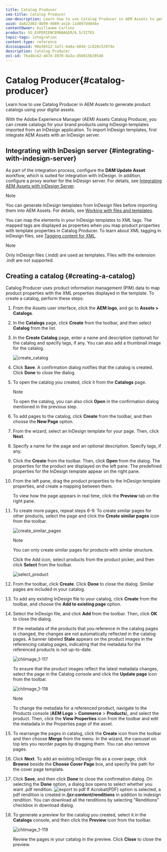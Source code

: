 ```yaml
---
title: Catalog Producer
seo-title: Catalog Producer
seo-description: Learn how to use Catalog Producer in AEM Assets to generate product catalogs using your digital assets.
uuid: da822d83-8b99-4089-ae1b-11d897d4044e
contentOwner: Guillaume Carlino
products: SG_EXPERIENCEMANAGER/6.5/SITES
topic-tags: integration
content-type: reference
discoiquuid: 90e36522-3af1-4a8a-b044-1c828c52974e
description: Catalog Producer
exl-id: 76a46c62-d47d-4970-8a3a-d56015639548
---
```

# Catalog Producer{#catalog-producer}

Learn how to use Catalog Producer in AEM Assets to generate product catalogs using your digital assets.

With the Adobe Experience Manager (AEM) Assets Catalog Producer, you can create catalogs for your brand products using InDesign templates imported from an InDesign application. To import InDesign templates, first integrate AEM Assets with an InDesign server.

## Integrating with InDesign server {#integrating-with-indesign-server}

As part of the integration process, configure the **DAM Update Asset** workflow, which is suited for integration with InDesign. In addition, configure a proxy worker for the InDesign server. For details, see [Integrating AEM Assets with InDesign Server](/help/assets/indesign.md).

>[!NOTE]
>
>You can generate InDesign templates from InDesign files before importing them into AEM Assets. For details, see [Working with files and templates](https://helpx.adobe.com/indesign/using/files-templates.html).
>
>You can map the elements in your InDesign templates to XML tags. The mapped tags are displayed as properties when you map product properties with template properties in Catalog Producer. To learn about XML tagging in InDesign files, see [Tagging content for XML](https://helpx.adobe.com/indesign/using/tagging-content-xml.html).

>[!NOTE]
>
>Only InDesign files (.indd) are used as templates. Files with the extension .indt are not supported.

## Creating a catalog {#creating-a-catalog}

Catalog Producer uses product information management (PIM) data to map product properties with the XML properties displayed in the template. To create a catalog, perform these steps:

1. From the Assets user interface, click the **AEM logo**, and go to **Assets &gt; Catalogs**.
1. In the **Catalogs** page, click **Create** from the toolbar, and then select **Catalog** from the list.
1. In the **Create Catalog** page, enter a name and description (optional) for the catalog and specify tags, if any. You can also add a thumbnail image for the catalog.

   ![create_catalog](assets/create_catalog.png)

1. Click **Save**. A confirmation dialog notifies that the catalog is created. Click **Done** to close the dialog.
1. To open the catalog you created, click it from the **Catalogs** page.

   >[!NOTE]
   >
   >To open the catalog, you can also click **Open** in the confirmation dialog mentioned in the previous step.

1. To add pages to the catalog, click **Create** from the toolbar, and then choose the **New Page** option.
1. From the wizard, select an InDesign template for your page. Then, click **Next**.
1. Specify a name for the page and an optional description. Specify tags, if any.
1. Click the **Create** from the toolbar. Then, click **Open** from the dialog. The properties for the product are displayed on the left pane. The predefined properties for the InDesign template appear on the right pane.
1. From the left pane, drag the product properties to the InDesign template properties, and create a mapping between them.

   To view how the page appears in real time, click the **Preview** tab on the right pane.

1. To create more pages, repeat steps 6-9. To create similar pages for other products, select the page and click the **Create similar pages** icon from the toolbar.

   ![create_similar_pages](assets/create_similar_pages.png)

   >[!NOTE]
   >
   >You can only create similar pages for products with similar structure.

   Click the Add icon, select products from the product picker, and then click **Select** from the toolbar.

   ![select_product](assets/select_product.png)

1. From the toolbar, click **Create**. Click **Done** to close the dialog. Similar pages are included in your catalog.
1. To add any existing InDesign file to your catalog, click **Create** from the toolbar, and choose the **Add to existing page** option.
1. Select the InDesign file, and click **Add** from the toolbar. Then, click **OK** to close the dialog.

   If the metadata of the products that you reference in the catalog pages is changed, the changes are not automatically reflected in the catalog pages. A banner labeled **Stale** appears on the product images in the referencing catalog pages, indicating that the metadata for the referenced products is not up-to-date.

   ![chlimage_1-117](assets/chlimage_1-117a.png)

   To ensure that the product images reflect the latest metadata changes, select the page in the Catalog console and click the **Update page** icon from the toolbar.

   ![chlimage_1-118](assets/chlimage_1-118a.png)

   >[!NOTE]
   >
   >To change the metadata for a referenced product, navigate to the Products console (**AEM Logo** &gt; **Commerce** &gt; **Products**), and select the product. Then, click the **View Properties** icon from the toolbar and edit the metadata in the Properties page of the asset.

1. To rearrange the pages in catalog, click the **Create** icon from the toolbar and then choose **Merge** from the menu. In the wizard, the carousel on top lets you reorder pages by dragging them. You can also remove pages.

1. Click **Next**. To add an existing InDesign file as a cover page, click **Browse** beside the **Choose Cover Page** box, and specify the path for the cover page template.
1. Click **Save**, and then click **Done** to close the confirmation dialog.
On selecting the **Done** option, a dialog box opens to select whether you want .pdf rendition.
![export to pdf](assets/CatalogPDF.png)
 If Acrobat(PDF) option is selected, a pdf rendition is created in  **/jcr:content/renditions** in addition to indesign rendition. You can download all the renditions by selecting "Renditions" checkbox in download dialog.

1. To generate a preview for the catalog you created, select it in the **Catalogs** console, and then click the **Preview** icon from the toolbar.

   ![chlimage_1-119](assets/chlimage_1-119a.png)

   Review the pages in your catalog in the preview. Click **Close** to close the preview.
